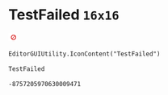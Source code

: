 # TestFailed `16x16`
<img src="/img/TestFailed.png" width=16 height=16>

``` CSharp
EditorGUIUtility.IconContent("TestFailed")
```
```
TestFailed
```
```
-8757205970630009471
```
